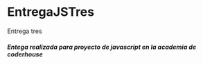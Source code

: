 # EntregaJSTres
Entrega tres


<h5>Entega realizada para proyecto de javascript en la academia de coderhouse</h5>
